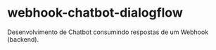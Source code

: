 # webhook-chatbot-dialogflow
Desenvolvimento de Chatbot consumindo respostas de um Webhook (backend).
